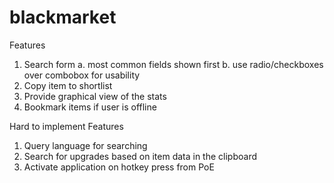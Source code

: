 # blackmarket

Features

1. Search form
  a. most common fields shown first
  b. use radio/checkboxes over combobox for usability
2. Copy item to shortlist
3. Provide graphical view of the stats
4. Bookmark items if user is offline

Hard to implement Features

1. Query language for searching
2. Search for upgrades based on item data in the clipboard
3. Activate application on hotkey press from PoE

